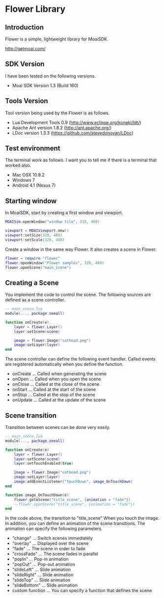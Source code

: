 # Flower Library

## Introduction
Flower is a simple, lightweight library for MoaiSDK.

http://getmoai.com/

## SDK Version
I have been tested on the following versions.

* Moai SDK Version 1.3 (Build 160)

## Tools Version
Tool version being used by the Flower is as follows.

* Lua Development Tools 0.9 (http://www.eclipse.org/koneki/ldt/)
* Apache Ant version 1.8.2 (http://ant.apache.org/)
* LDoc version 1.3.3 (https://github.com/stevedonovan/LDoc)

## Test environment
The terminal work as follows.
I want you to tell me if there is a terminal that worked also.

* Mac OSX 10.8.2
* Windows 7
* Android 4.1 (Nexus 7)

## Starting window
In MoaiSDK, start by creating a first window and viewport.

```Lua
MOAISim.openWindow("window tile", 320, 480)

viewport = MOAIViewport.new()
viewport:setSize(320, 480)
viewport:setScale(320, 480)
```

Create a window in the same way Flower.
It also creates a scene in Flower.

```Lua
flower = require "flower"
flower.openWindow("Flower samples", 320, 480)
flower.openScene("main_scene")
```

## Creating a Scene
You implement the code to control the scene.
The following sources are defined as a scene controller.

```Lua
-- main_scene.lua
module(..., package.seeall)

function onCreate(e)
    layer = flower.Layer()
    layer:setScene(scene)

    image = flower.Image("cathead.png")
    image:setLayer(layer)
end
```

The scene controller can define the following event handler.
Called events are registered automatically when you define the function.

* onCreate ... Called when generating the scene
* onOpen ... Called when you open the scene
* onClose ... Called at the close of the scene
* onStart ... Called at the start of the scene
* onStop ... Called at the stop of the scene
* onUpdate ... Called at the update of the scene

## Scene transition
Transition between scenes can be done very easily.

```Lua
-- main_scene.lua
module(..., package.seeall)

function onCreate(e)
    layer = flower.Layer()
    layer:setScene(scene)
    layer:setTouchEnabled(true)

    image = flower.Image("cathead.png")
    image:setLayer(layer)
    image:addEventListener("touchDown", image_OnTouchDown)
end

function image_OnTouchDown(e)
    flower.gotoScene("title_scene", {animation = "fade"})
    --flower.openScene("title_scene", {animation = "fade"})
end
```

In the code above, the transition to "title_scene" When you touch the image.
In addition, you can define an animation of the scene transitions.
The animation can specify the following parameters.

* "change" ... Switch scenes immediately
* "overlay" ... Displayed over the scene
* "fade" ... The scene in order to fade
* "crossFade" ... The scene fades in parallel
* "popIn" ... Pop-in animation
* "popOut" ... Pop-out animation
* "slideLeft" ... Slide animation
* "slideRight" ... Slide animation
* "slideTop" ... Slide animation
* "slideBottom" ... Slide animation
* custom function ... You can specify a function that defines the scene
